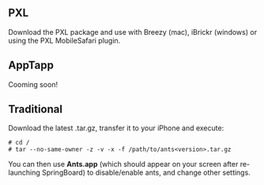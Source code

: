 ## PXL ##

Download the PXL package and use with Breezy (mac), iBrickr (windows) or using the PXL MobileSafari plugin.

## AppTapp ##

Cooming soon!

## Traditional ##

Download the latest .tar.gz, transfer it to your iPhone and execute:

```
# cd /
# tar --no-same-owner -z -v -x -f /path/to/ants<version>.tar.gz
```

You can then use **Ants.app** (which should appear on your screen after re-launching SpringBoard) to disable/enable ants, and change other settings.




